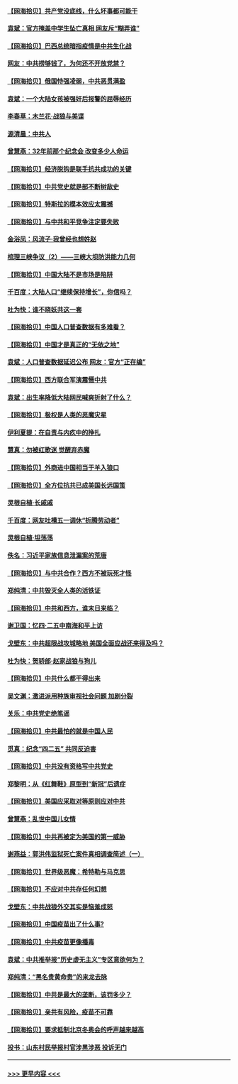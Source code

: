 #### [【网海拾贝】共产党没底线，什么坏事都可能干](../pages/nsc993/n12942090.md?t=05130901) 
#### [袁斌：官方掩盖中学生坠亡真相 网友斥“糊弄谁”](../pages/nsc993/n12942029.md?t=05130901) 
#### [【网海拾贝】巴西总统暗指疫情是中共生化战](../pages/nsc993/n12938999.md?t=05130901) 
#### [网友：中共捞够钱了，为何还不开放党禁？](../pages/nsc993/n12938952.md?t=05130901) 
#### [【网海拾贝】俄国恃强凌弱，中共恶贯满盈](../pages/nsc993/n12936626.md?t=05130901) 
#### [袁斌：一个大陆女孩被强奸后报警的屈辱经历](../pages/nsc993/n12936547.md?t=05130901) 
#### [李春草：木兰花·战狼与美谍](../pages/nsc993/n12935995.md?t=05130901) 
#### [源清晨：中共人](../pages/nsc993/n12935589.md?t=05130901) 
#### [曾慧燕：32年前那个纪念会 改变多少人命运](../pages/nsc993/n12934233.md?t=05130901) 
#### [【网海拾贝】经济脱钩是联手抗共成功的关键](../pages/nsc993/n12934176.md?t=05130901) 
#### [【网海拾贝】中共党史就是部不断树敌史](../pages/nsc993/n12932844.md?t=05130901) 
#### [【网海拾贝】特斯拉的模本效应太震撼](../pages/nsc993/n12925626.md?t=05130901) 
#### [【网海拾贝】与中共和平竞争注定要失败](../pages/nsc993/n12923326.md?t=05130901) 
#### [金浴凤：风流子‧我曾经也想姓赵](../pages/nsc993/n12920911.md?t=05130901) 
#### [梳理三峡争议（2）——三峡大坝防洪能力几何](../pages/nsc993/n12920173.md?t=05130901) 
#### [【网海拾贝】中国大陆不是市场是陷阱](../pages/nsc993/n12920143.md?t=05130901) 
#### [千百度：大陆人口“继续保持增长”，你信吗？](../pages/nsc993/n12918946.md?t=05130901) 
#### [吐为快：谁不晓妖共这一套](../pages/nsc993/n12918941.md?t=05130901) 
#### [【网海拾贝】中国人口普查数据有多难看？](../pages/nsc993/n12917822.md?t=05130901) 
#### [【网海拾贝】中国才是真正的“无依之地”](../pages/nsc993/n12915845.md?t=05130901) 
#### [袁斌：人口普查数据延迟公布 网友：官方“正在编”](../pages/nsc993/n12915748.md?t=05130901) 
#### [【网海拾贝】西方联合军演震慑中共](../pages/nsc993/n12913466.md?t=05130901) 
#### [袁斌：出生率降低大陆网民喊爽折射了什么？](../pages/nsc993/n12913365.md?t=05130901) 
#### [【网海拾贝】极权是人类的恶魔灾星](../pages/nsc993/n12910697.md?t=05130901) 
#### [伊利夏提：在自责与内疚中的挣扎](../pages/nsc993/n12910493.md?t=05130901) 
#### [慧真：勿被红歌迷 觉醒弃赤魔](../pages/nsc993/n12910485.md?t=05130901) 
#### [【网海拾贝】外商进中国相当于羊入狼口](../pages/nsc993/n12908274.md?t=05130901) 
#### [【网海拾贝】全方位抗共已成美国长远国策](../pages/nsc993/n12906878.md?t=05130901) 
#### [灵根自植‧长戚戚](../pages/nsc993/n12905585.md?t=05130901) 
#### [千百度：网友吐槽五一调休“折腾劳动者”](../pages/nsc993/n12905934.md?t=05130901) 
#### [灵根自植‧坦荡荡](../pages/nsc993/n12905562.md?t=05130901) 
#### [佚名：习近平家族信息泄漏案的荒唐](../pages/nsc993/n12904705.md?t=05130901) 
#### [【网海拾贝】与中共合作？西方不被玩死才怪](../pages/nsc993/n12903873.md?t=05130901) 
#### [郑纯清：中共毁灭全人类的活铁证](../pages/nsc993/n12903785.md?t=05130901) 
#### [【网海拾贝】中共和西方，谁末日来临？](../pages/nsc993/n12903482.md?t=05130901) 
#### [谢卫国：忆四‧二五中南海和平上访](../pages/nsc993/n12902192.md?t=05130901) 
#### [戈壁东：中共超限战攻城略地 美国全面应战还来得及吗？](../pages/nsc993/n12902297.md?t=05130901) 
#### [吐为快：贺骄郎‧赵家战狼与狗儿](../pages/nsc993/n12902280.md?t=05130901) 
#### [【网海拾贝】中共什么都干得出来](../pages/nsc993/n12897500.md?t=05130901) 
#### [吴文渊：激进派用种族审视社会问题 加剧分裂](../pages/nsc993/n12893881.md?t=05130901) 
#### [关乐：中共党史绝笔谣](../pages/nsc993/n12897270.md?t=05130901) 
#### [【网海拾贝】中共最怕的就是中国人民](../pages/nsc993/n12894705.md?t=05130901) 
#### [觅真：纪念“四二五” 共同反迫害](../pages/nsc993/n12894553.md?t=05130901) 
#### [【网海拾贝】中共没有资格写中共党史](../pages/nsc993/n12892231.md?t=05130901) 
#### [郑黎明：从《红舞鞋》原型到“新冠”后遗症](../pages/nsc993/n12890469.md?t=05130901) 
#### [【网海拾贝】美国应采取对等原则应对中共](../pages/nsc993/n12889176.md?t=05130901) 
#### [曾慧燕：乱世中国儿女情](../pages/nsc993/n12887931.md?t=05130901) 
#### [【网海拾贝】中共再被定为美国的第一威胁](../pages/nsc993/n12887580.md?t=05130901) 
#### [谢燕益：郭洪伟监狱死亡案件真相调查简述（一）](../pages/nsc993/n12885648.md?t=05130901) 
#### [【网海拾贝】世界级恶魔：希特勒与马克思](../pages/nsc993/n12884062.md?t=05130901) 
#### [【网海拾贝】不应对中共存任何幻想](../pages/nsc993/n12881460.md?t=05130901) 
#### [戈壁东：中共战狼外交其实是恼羞成怒](../pages/nsc993/n12880392.md?t=05130901) 
#### [【网海拾贝】中国疫苗出了什么事?](../pages/nsc993/n12879124.md?t=05130901) 
#### [【网海拾贝】中共疫苗更像播毒](../pages/nsc993/n12876631.md?t=05130901) 
#### [袁斌：中共推举报“历史虚无主义”专区意欲何为？](../pages/nsc993/n12876530.md?t=05130901) 
#### [郑纯清：“黑名贵黄命贵”的来龙去脉](../pages/nsc993/n12875589.md?t=05130901) 
#### [【网海拾贝】中共是最大的垄断，该罚多少？](../pages/nsc993/n12874006.md?t=05130901) 
#### [【网海拾贝】亲共有风险，疫苗不可靠](../pages/nsc993/n12872224.md?t=05130901) 
#### [【网海拾贝】要求抵制北京冬奥会的呼声越来越高](../pages/nsc993/n12868962.md?t=05130901) 
#### [投书：山东村民举报村官涉黑涉恶 投诉无门](../pages/nsc993/n12869726.md?t=05130901) 

----
#### [ >>> 更早内容 <<< ](../indexes/nsc993-earlier.md)
